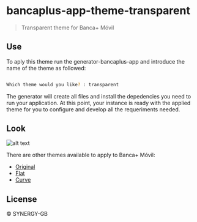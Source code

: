 # bancaplus-app-theme-transparent

> Transparent theme for Banca+ Móvil


## Use
To aply this theme run the generator-bancaplus-app and introduce the name of the theme as followed:

```bash

Which theme would you like? : transparent
```

The generator will create all files and install the depedencies you need to run your application. At this point, your instance is ready with the applied theme for you to configure and develop all the requeriments needed.

## Look

![alt text](http://blog.synergy-gb.com/assets/img/temas/tema4_transparent.png)


There are other themes available to apply to Banca+ Móvil:
* [Original](https://github.com/SYNERGY-GB/bancaplus-app-theme-original)
* [Flat](https://github.com/SYNERGY-GB/bancaplus-app-theme-flat)
* [Curve](https://github.com/SYNERGY-GB/bancaplus-app-theme-curve) 


## License

 © SYNERGY-GB

